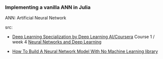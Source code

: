 
### Implementing a vanilla ANN in Julia

  ANN: Artificial Neural Network

  src:   
  - [Deep Learning Specialization by Deep Learning AI/Coursera](https://www.coursera.org/specializations/deep-learning)
    Course 1 / week 4 [Neural Networks and Deep Learning](https://www.coursera.org/learn/neural-networks-deep-learning/home/week/4)

  - [How To Build A Neural Network Model With No Machine Learning library](https://towardsdatascience.com/how-to-build-an-artificial-neural-network-from-scratch-in-julia-c839219b3ef8)

